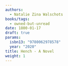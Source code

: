 ```yaml
---
authors:
  - Natalie Zina Walschots
books/tags:
  - owned-but-unread
date: 1800-01-17
draft: true
params:
  isbn13: "9780062978578"
  year: "2020"
title: Hench - A Novel
weight: 1
---
```


<!--more-->
